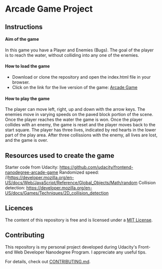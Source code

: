 # Arcade Game Project

## Instructions

#### Aim of the game
In this game you have a Player and Enemies (Bugs). The goal of the player is to reach the water, without colliding into any one of the enemies.

#### How to load the game
- Download or clone the repository and open the index.html file in your browser.
- Click on the link for the live version of the game: [Arcade Game](https://krisztinamagyari.github.io/project-4-arcade-game/)

#### How to play the game
The player can move left, right, up and down with the arrow keys. The enemies move in varying speeds on the paved block portion of the scene. Once the player reaches the water the game is won. Once the player collides with an enemy, the game is reset and the player moves back to the start square. The player has three lives, indicated by red hearts in the lower part of the play area. After three collissions with the enemy, all lives are lost, and the game is over.

## Resources used to create the game
Starter code from Udacity: https://github.com/udacity/frontend-nanodegree-arcade-game
Randomized speed: //https://developer.mozilla.org/en-US/docs/Web/JavaScript/Reference/Global_Objects/Math/random
Collision detection: https://developer.mozilla.org/en-US/docs/Games/Techniques/2D_collision_detection

## Licences
The content of this repository is free and is licensed under a [MIT License](https://choosealicense.com/licenses/mit/).

## Contributing
This repository is my personal project developed during Udacity's Front-end Web Developer Nanodegree Program. I appreciate any useful tips.

For details, check out [CONTRIBUTING.md](CONTRIBUTING.md).
